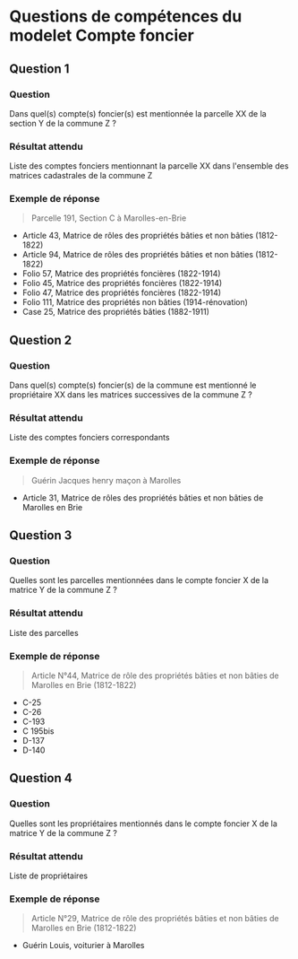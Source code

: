 # Questions de compétences du modelet Compte foncier

## Question 1
### Question
Dans quel(s) compte(s) foncier(s) est mentionnée la parcelle XX de la section Y de la commune Z ?
### Résultat attendu
Liste des comptes fonciers mentionnant la parcelle XX dans l'ensemble des matrices cadastrales de la commune Z
### Exemple de réponse
> Parcelle 191, Section C à Marolles-en-Brie
- Article 43, Matrice de rôles des propriétés bâties et non bâties (1812-1822)
- Article 94, Matrice de rôles des propriétés bâties et non bâties (1812-1822)
- Folio 57, Matrice des propriétés foncières (1822-1914)
- Folio 45, Matrice des propriétés foncières (1822-1914)
- Folio 47, Matrice des propriétés foncières (1822-1914)
- Folio 111, Matrice des propriétés non bâties (1914-rénovation)
- Case 25, Matrice des propriétés bâties (1882-1911)

## Question 2
### Question
Dans quel(s) compte(s) foncier(s) de la commune est mentionné le propriétaire XX dans les matrices successives de la commune Z ?
### Résultat attendu
Liste des comptes fonciers correspondants
### Exemple de réponse
> Guérin Jacques henry maçon à Marolles
- Article 31, Matrice de rôles des propriétés bâties et non bâties de Marolles en Brie

## Question 3
### Question
Quelles sont les parcelles mentionnées dans le compte foncier X de la matrice Y de la commune Z ?
### Résultat attendu
Liste des parcelles
### Exemple de réponse
> Article N°44, Matrice de rôle des propriétés bâties et non bâties de Marolles en Brie (1812-1822)
- C-25
- C-26
- C-193
- C 195bis
- D-137
- D-140

## Question 4
### Question
Quelles sont les propriétaires mentionnés dans le compte foncier X de la matrice Y de la commune Z ?
### Résultat attendu
Liste de propriétaires
### Exemple de réponse
> Article N°29, Matrice de rôle des propriétés bâties et non bâties de Marolles en Brie (1812-1822)
- Guérin Louis, voiturier à Marolles